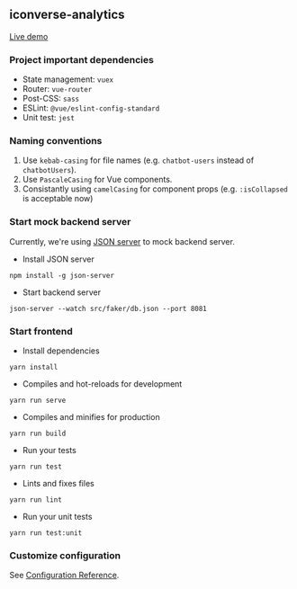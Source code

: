 ## iconverse-analytics

[Live demo](https://sad-lewin-2e9852.netlify.com/#/)

### Project important dependencies
* State management: `vuex`
* Router: `vue-router`
* Post-CSS: `sass`
* ESLint: `@vue/eslint-config-standard`
* Unit test: `jest`

### Naming conventions
1. Use `kebab-casing` for file names (e.g. `chatbot-users` instead of `chatbotUsers`).
2. Use `PascaleCasing` for Vue components.
3. Consistantly using `camelCasing` for component props (e.g. `:isCollapsed` is acceptable now)

### Start mock backend server
Currently, we're using [JSON server](https://github.com/typicode/json-server) to mock backend server.

* Install JSON server
```
npm install -g json-server
```

* Start backend server
```
json-server --watch src/faker/db.json --port 8081
```

### Start frontend
* Install dependencies
```
yarn install
```

* Compiles and hot-reloads for development
```
yarn run serve
```
* Compiles and minifies for production
```
yarn run build
```

* Run your tests
```
yarn run test
```
* Lints and fixes files
```
yarn run lint
```

* Run your unit tests
```
yarn run test:unit
```

### Customize configuration
See [Configuration Reference](https://cli.vuejs.org/config/).